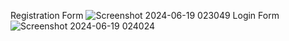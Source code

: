 Registration Form
![Screenshot 2024-06-19 023049](https://github.com/Naidu727/Expense-Management-System-MERNAPP/assets/130582105/d6e7f10c-f130-46a1-b2a8-d017cddb4a83)
Login Form
![Screenshot 2024-06-19 024024](https://github.com/Naidu727/Expense-Management-System-MERNAPP/assets/130582105/1f6fb402-9e3f-43ae-942e-4e4731f1162b)

